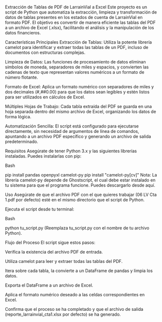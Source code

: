 Extracción de Tablas de PDF de LarrainVial a Excel
Este proyecto es un script de Python que automatiza la extracción, limpieza y transformación de datos de tablas presentes en los estados de cuenta de LarrainVial en formato PDF. El objetivo es convertir de manera eficiente las tablas del PDF a un archivo de Excel (.xlsx), facilitando el análisis y la manipulación de los datos financieros.

Características Principales
Extracción de Tablas: Utiliza la potente librería camelot para identificar y extraer todas las tablas de un PDF, incluso de documentos con estructuras complejas.

Limpieza de Datos: Las funciones de procesamiento de datos eliminan símbolos de moneda, separadores de miles y espacios, y convierten las cadenas de texto que representan valores numéricos a un formato de número flotante.

Formato de Excel: Aplica un formato numérico con separadores de miles y dos decimales (#,##0.00) para que los datos sean legibles y estén listos para ser utilizados en cálculos de Excel.

Múltiples Hojas de Trabajo: Cada tabla extraída del PDF se guarda en una hoja separada dentro del mismo archivo de Excel, organizando los datos de forma lógica.

Automatización Sencilla: El script está configurado para ejecutarse directamente, sin necesidad de argumentos de línea de comandos, apuntando a un archivo PDF específico y generando un archivo de salida predeterminado.

Requisitos
Asegúrate de tener Python 3.x y las siguientes librerías instaladas. Puedes instalarlas con pip:

Bash

pip install pandas openpyxl camelot-py
pip install "camelot-py[cv]"
Nota: La librería camelot-py depende de Ghostscript, el cual debe estar instalado en tu sistema para que el programa funcione. Puedes descargarlo desde aquí.

Uso
Asegúrate de que el archivo PDF con el que quieres trabajar (06 LV Cta 1.pdf por defecto) esté en el mismo directorio que el script de Python.

Ejecuta el script desde tu terminal:

Bash

python tu_script.py
(Reemplaza tu_script.py con el nombre de tu archivo Python).

Flujo del Proceso
El script sigue estos pasos:

Verifica la existencia del archivo PDF de entrada.

Utiliza camelot para leer y extraer todas las tablas del PDF.

Itera sobre cada tabla, la convierte a un DataFrame de pandas y limpia los datos.

Exporta el DataFrame a un archivo de Excel.

Aplica el formato numérico deseado a las celdas correspondientes en Excel.

Confirma que el proceso se ha completado y que el archivo de salida (reporte_larrainvial_cta1.xlsx por defecto) se ha generado.